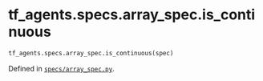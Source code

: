 <div itemscope itemtype="http://developers.google.com/ReferenceObject">
<meta itemprop="name" content="tf_agents.specs.array_spec.is_continuous" />
<meta itemprop="path" content="Stable" />
</div>

# tf_agents.specs.array_spec.is_continuous



``` python
tf_agents.specs.array_spec.is_continuous(spec)
```



Defined in [`specs/array_spec.py`](https://github.com/tensorflow/agents/tree/master/tf_agents/specs/array_spec.py).

<!-- Placeholder for "Used in" -->

